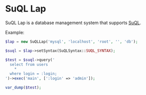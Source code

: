 # SuQL Lap

SuQL Lap is a database management system that supports [SuQL](https://github.com/sagittaracc/suql).

Example:
```php
$lap = new SuQLLap('mysql', 'localhost', 'root', '', 'db');

$suql = $lap->setSyntax(SuQLSyntax::SUQL_SYNTAX);

$test = $suql->query('
  select from users
    *
  where login = :login;
')->exec('main', [':login' => 'admin']);

var_dump($test);
```
